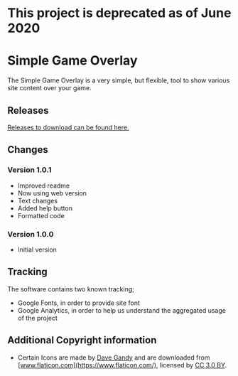 # This project is deprecated as of June 2020

# Simple Game Overlay

The Simple Game Overlay is a very simple, but flexible, tool to show various site content over your game.

## Releases

[Releases to download can be found here.](https://github.com/gamezelle/simple-game-overlay/releases/)

## Changes

### Version 1.0.1

- Improved readme
- Now using web version
- Text changes
- Added help button
- Formatted code

### Version 1.0.0

 - Initial version

## Tracking

The software contains two known tracking;

 - Google Fonts, in order to provide site font
 - Google Analytics, in order to help us understand the aggregated usage of the project

## Additional Copyright information

 - Certain Icons are made by [Dave Gandy](https://www.flaticon.com/authors/dave-gandy) and are downloaded from [www.flaticon.com](https://www.flaticon.com/), licensed by [CC 3.0 BY](http://creativecommons.org/licenses/by/3.0/).
